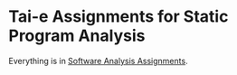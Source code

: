 # Tai-e Assignments for Static Program Analysis
Everything is in [Software Analysis Assignments](https://github.com/huang-feiyu/Software-Analysis-Assignments).
